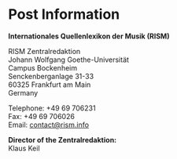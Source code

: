 # Post Information

**Internationales Quellenlexikon der Musik (RISM)**

RISM Zentralredaktion  
Johann Wolfgang Goethe-Universität  
Campus Bockenheim  
Senckenberganlage 31-33  
60325 Frankfurt am Main  
Germany

Telephone: +49 69 706231  
Fax: +49 69 706026  
Email: [contact@rism.info](contact@rism.info)

**Director of the Zentralredaktion:**  
Klaus Keil 